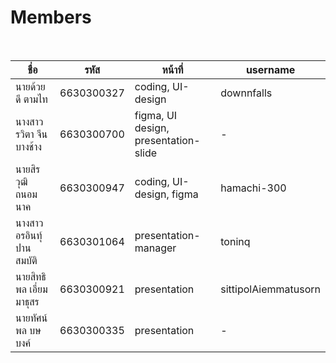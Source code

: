 # Members
<br>

|ชื่อ|รหัส|หน้าที่|username|
|-----|-|-|-|
|นายด้วยดี ตามไท|6630300327|coding, UI-design|downnfalls|
|นางสาวรวิตา จีนบางช้าง|6630300700|figma, UI design, presentation-slide|-|
|นายสิรวุฒิ ถนอมนาค|6630300947|coding, UI-design, figma|hamachi-300|
|นางสาวอรอินทุ์ ปานสมบัติ|6630301064|presentation-manager|toninq|
|นายสิทธิพล เอี่ยมมาธุสร|6630300921|presentation|sittipolAiemmatusorn|
|นายทัศน์พล บษบงค์|6630300335|presentation|-|
